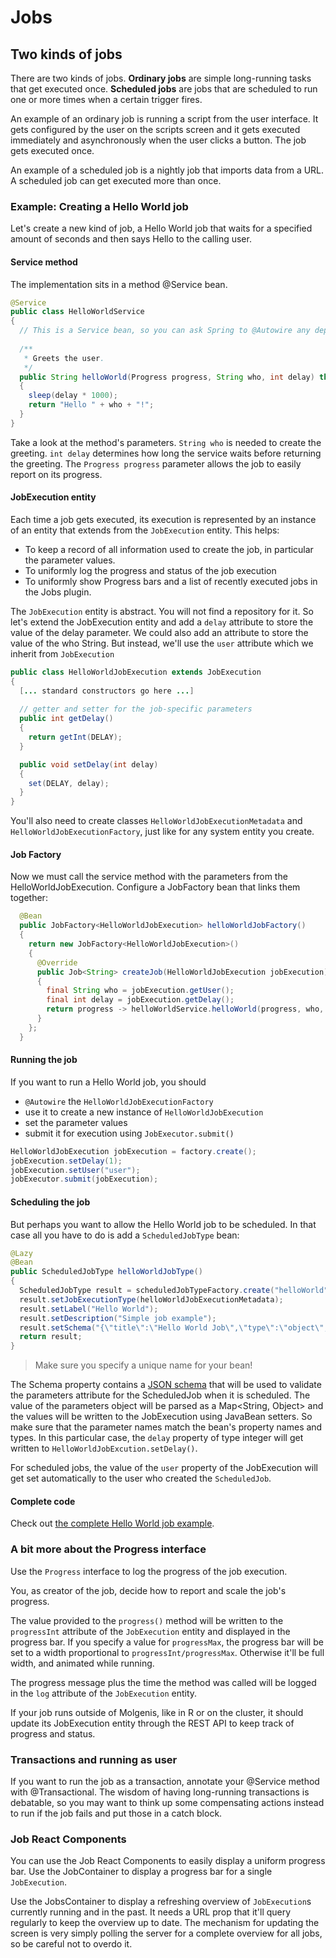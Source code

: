 # Jobs
## Two kinds of jobs

There are two kinds of jobs. **Ordinary jobs** are simple long-running tasks that
get executed once.
**Scheduled jobs** are jobs that are scheduled to run one or more times when a
certain trigger fires.

An example of an ordinary job is running a script from the user interface.
It gets configured by the user on the scripts screen and it gets
executed immediately and asynchronously when the user clicks a button.
The job gets executed once.

An example of a scheduled job is a nightly job that imports data from a URL.
A scheduled job can get executed more than once.

### Example: Creating a Hello World job
Let's create a new kind of job, a Hello World job that waits for a specified amount of seconds and
then says Hello to the calling user.

#### Service method
The implementation sits in a method @Service bean.

```java
@Service
public class HelloWorldService
{
  // This is a Service bean, so you can ask Spring to @Autowire any dependency you need to do the job
  
  /**
   * Greets the user.
   */
  public String helloWorld(Progress progress, String who, int delay) throws InterruptedException
  {
    sleep(delay * 1000);
    return "Hello " + who + "!";
  }
}
```
Take a look at the method's parameters. `String who` is needed to create the greeting.
`int delay` determines how long the service waits before returning the greeting.
The `Progress progress` parameter allows the job to easily report on its progress.

#### JobExecution entity
Each time a job gets executed, its execution is represented by an instance of
an entity that extends from the `JobExecution` entity.
This helps:
* To keep a record of all information used to create the job, in particular the parameter values.
* To uniformly log the progress and status of the job execution
* To uniformly show Progress bars and a list of recently executed jobs in the Jobs plugin.

The `JobExecution` entity is abstract. You will not find a repository for it.
So let's extend the JobExecution entity and add a `delay` attribute to store the value of the delay 
parameter. We could also add an attribute to store the value of the who String. But instead, we'll 
use the `user` attribute which we inherit from `JobExecution`

```java
public class HelloWorldJobExecution extends JobExecution
{
  [... standard constructors go here ...]
  
  // getter and setter for the job-specific parameters
  public int getDelay()
  {
    return getInt(DELAY);
  }

  public void setDelay(int delay)
  {
    set(DELAY, delay);
  }
}
```

You'll also need to create classes `HelloWorldJobExecutionMetadata` and `HelloWorldJobExecutionFactory`, 
just like for any system entity you create.

#### Job Factory
Now we must call the service method with the parameters from the HelloWorldJobExecution.
Configure a JobFactory bean that links them together:
```java
  @Bean
  public JobFactory<HelloWorldJobExecution> helloWorldJobFactory()
  {
    return new JobFactory<HelloWorldJobExecution>()
    {
      @Override
      public Job<String> createJob(HelloWorldJobExecution jobExecution)
      {
        final String who = jobExecution.getUser();
        final int delay = jobExecution.getDelay();
        return progress -> helloWorldService.helloWorld(progress, who, delay);
      }
    };
  }
```

#### Running the job
If you want to run a Hello World job, you should
 * `@Autowire` the `HelloWorldJobExecutionFactory`
 * use it to create a new instance of `HelloWorldJobExecution`
 * set the parameter values
 * submit it for execution using `JobExecutor.submit()`
 
 ```java
HelloWorldJobExecution jobExecution = factory.create();
jobExecution.setDelay(1);
jobExecution.setUser("user");
jobExecutor.submit(jobExecution);
```

#### Scheduling the job
But perhaps you want to allow the Hello World job to be scheduled. In that case all you have
to do is add a `ScheduledJobType` bean:
```java
@Lazy
@Bean
public ScheduledJobType helloWorldJobType()
{
  ScheduledJobType result = scheduledJobTypeFactory.create("helloWorld");
  result.setJobExecutionType(helloWorldJobExecutionMetadata);
  result.setLabel("Hello World");
  result.setDescription("Simple job example");
  result.setSchema("{\"title\":\"Hello World Job\",\"type\":\"object\",\"properties\":{\"delay\":{\"type\":\"integer\"}},\"required\":[\"delay\"]}");
  return result;
}
```
> Make sure you specify a unique name for your bean!

The Schema property contains a [JSON schema](http://json-schema.org) that will be used to validate the parameters
attribute for the ScheduledJob when it is scheduled.
The value of the parameters object will be parsed as a Map<String, Object> and the values
will be written to the JobExecution using JavaBean setters. So make sure that the parameter names
match the bean's property names and types. In this particular case, the `delay` property of type integer
will get written to `HelloWorldJobExcution.setDelay()`.

For scheduled jobs, the value of the `user` property of the JobExecution will get set automatically to the user who created 
the `ScheduledJob`.

#### Complete code
Check out [the complete Hello World job example](https://github.com/molgenis/molgenis/tree/master/molgenis-jobs/src/test/java/org/molgenis/data/jobs/model/hello).

### A bit more about the Progress interface
Use the `Progress` interface to log the progress of the job execution.

You, as creator of the job, decide how to report and scale the job's progress.

The value provided to the `progress()` method will be written to the `progressInt`
attribute of the `JobExecution` entity and displayed in the progress bar.
If you specify a value for `progressMax`, the progress bar will be set to a width
proportional to `progressInt/progressMax`. Otherwise it'll be full width, and animated
while running.

The progress message plus the time the method was called will be logged in the `log`
attribute of the `JobExecution` entity.

If your job runs outside of Molgenis, like in R or on the cluster, it should update its 
JobExecution entity through the REST API to keep track of progress and status.

### Transactions and running as user
If you want to run the job as a transaction, annotate your @Service method with @Transactional.
The wisdom of having long-running transactions is debatable, so you may want to think up 
some compensating actions instead to run if the job fails and put those in a catch block.

### Job React Components
You can use the Job React Components to easily display a uniform progress bar.
Use the JobContainer to display a progress bar for a single `JobExecution`.

Use the JobsContainer to display a refreshing overview of `JobExecution`s currently running
and in the past.
It needs a URL prop that it'll query regularly to keep the overview up to date.
The mechanism for updating the screen is very simply polling the server for a complete
overview for all jobs, so be careful not to overdo it.